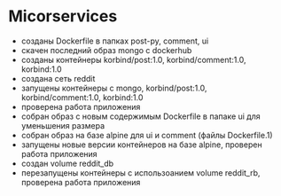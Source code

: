 # Micorservices

 - созданы Dockerfile в папках post-py, comment, ui
 - скачен последний образ mongo с dockerhub
 - созданы контейнеры korbind/post:1.0, korbind/comment:1.0, korbind:1.0
 - создана сеть reddit
 - запущены контейнеры с mongo, korbind/post:1.0, korbind/comment:1.0, korbind:1.0
 - проверена работа приложения
 - собран образ с новым содержимым Dockerfile в папаке ui для уменьшения размера
 - собран образ на базе alpine для ui и comment (файлы Dockerfile.1)
 - запущены новые версии контейнеров на базе alpine, проверен работа приложения
 - создан volume reddit_db
 - перезапущены контейнеры с использоанием volume reddit_rb, проверена работа приложения
 
 
 
